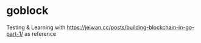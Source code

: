 # goblock
Testing &amp; Learning with https://jeiwan.cc/posts/building-blockchain-in-go-part-1/ as reference
